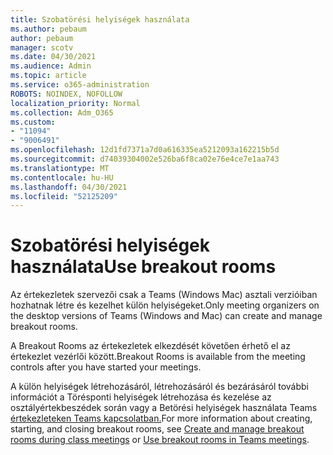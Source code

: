 ```yaml
---
title: Szobatörési helyiségek használata
ms.author: pebaum
author: pebaum
manager: scotv
ms.date: 04/30/2021
ms.audience: Admin
ms.topic: article
ms.service: o365-administration
ROBOTS: NOINDEX, NOFOLLOW
localization_priority: Normal
ms.collection: Adm_O365
ms.custom:
- "11094"
- "9006491"
ms.openlocfilehash: 12d1fd7371a7d0a616335ea5212093a162215b5d
ms.sourcegitcommit: d74039304002e526ba6f8ca02e76e4ce7e1aa743
ms.translationtype: MT
ms.contentlocale: hu-HU
ms.lasthandoff: 04/30/2021
ms.locfileid: "52125209"
---
```

# <a name="use-breakout-rooms"></a><span data-ttu-id="afa5a-102">Szobatörési helyiségek használata</span><span class="sxs-lookup"><span data-stu-id="afa5a-102">Use breakout rooms</span></span>

<span data-ttu-id="afa5a-103">Az értekezletek szervezői csak a Teams (Windows Mac) asztali verzióiban hozhatnak létre és kezelhet külön helyiségeket.</span><span class="sxs-lookup"><span data-stu-id="afa5a-103">Only meeting organizers on the desktop versions of Teams (Windows and Mac) can create and manage breakout rooms.</span></span> 

<span data-ttu-id="afa5a-104">A Breakout Rooms az értekezletek elkezdését követően érhető el az értekezlet vezérlői között.</span><span class="sxs-lookup"><span data-stu-id="afa5a-104">Breakout Rooms is available from the meeting controls after you have started your meetings.</span></span>

<span data-ttu-id="afa5a-105">A külön helyiségek létrehozásáról, létrehozásáról és []() bezárásáról további információt a Törésponti helyiségek létrehozása és kezelése az osztályértekbeszédek során vagy a Betörési helyiségek használata Teams [értekezleteken Teams kapcsolatban.](https://support.microsoft.com/office/use-breakout-rooms-in-teams-meetings-7de1f48a-da07-466c-a5ab-4ebace28e461)</span><span class="sxs-lookup"><span data-stu-id="afa5a-105">For more information about creating, starting, and closing breakout rooms, see [Create and manage breakout rooms during class meetings]() or [Use breakout rooms in Teams meetings](https://support.microsoft.com/office/use-breakout-rooms-in-teams-meetings-7de1f48a-da07-466c-a5ab-4ebace28e461).</span></span>